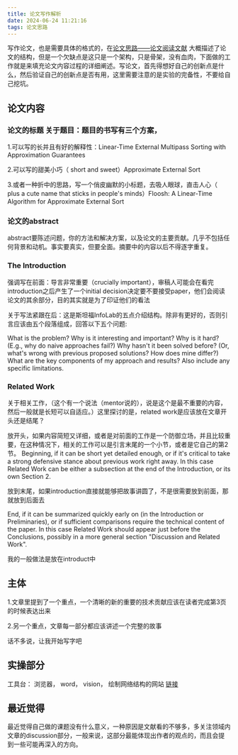 ```yaml
---
title: 论文写作解析
date: 2024-06-24 11:21:16
tags: 论文思路
---
```


写作论文，也是需要具体的格式的，在[论文思路——论文阅读文献](https://chenlidbk.xyz/2024/04/30/paper-idear3/#%E8%AE%BA%E6%96%87%E7%BB%93%E6%9E%84) 大概描述了论文的结构，但是一个欠缺点是这只是一个架构，只是骨架，没有血肉，下面做的工作就是来填充论文内容过程的详细阐述。写论文，首先得想好自己的创新点是什么，然后验证自己的创新点是否有用，这里需要注意的是实验的完备性，不要给自己挖坑。

## 论文内容

### 论文的标题 关于题目：题目的书写有三个方案，

1.可以写的长并且有好的解释性：Linear-Time External Multipass Sorting with Approximation Guarantees

2.可以写的甜美小巧（ short and sweet）Approximate External Sort

3.或者一种折中的思路，写一个俏皮幽默的小标题，去吸人眼球，直击人心（ plus a cute name that sticks in people's minds）Floosh: A Linear-Time Algorithm for Approximate External Sort


### 论文的abstract

abstract要陈述问题，你的方法和解决方案，以及论文的主要贡献。几乎不包括任何背景和动机。事实要真实，但要全面。摘要中的内容以后不得逐字重复。

### The Introduction

强调写在前面：导言非常重要（crucially important），审稿人可能会在看完introduction之后产生了一个initial decision决定要不要接受paper，他们会阅读论文的其余部分，目的其实就是为了印证他们的看法

关于写法紧跟在后：这是斯坦福InfoLab的五点介绍结构。除非有更好的，否则引言应该由五个段落组成，回答以下五个问题:

What is the problem?
Why is it interesting and important?
Why is it hard? (E.g., why do naive approaches fail?)
Why hasn't it been solved before? (Or, what's wrong with previous proposed solutions? How does mine differ?)
What are the key components of my approach and results? Also include any specific limitations.

### Related Work

关于相关工作，（这个有一个说法（mentor说的），说是这个是最不重要的内容，然后一般就是长短可以自适应。）这里探讨的是，related work是应该放在文章开头还是结尾？


放开头，如果内容简短又详细，或者是对前面的工作是一个防御立场，并且比较重要，在这种情况下，相关的工作可以是引言末尾的一个小节，或者是它自己的第2节。
Beginning, if it can be short yet detailed enough, or if it's critical to take a strong defensive stance about previous work right away. In this case Related Work can be either a subsection at the end of the Introduction, or its own Section 2.
 

放到末尾，如果introduction直接就能够把故事讲圆了，不是很需要放到前面，那就放到后面去

End, if it can be summarized quickly early on (in the Introduction or Preliminaries), or if sufficient comparisons require the technical content of the paper. In this case Related Work should appear just before the Conclusions, possibly in a more general section "Discussion and Related Work".

我的一般做法是放在introduct中


## 主体

1.文章里提到了一个重点，一个清晰的新的重要的技术贡献应该在读者完成第3页的时候表达出来

2.另一个重点，文章每一部分都应该讲述一个完整的故事

话不多说，让我开始写字吧

## 实操部分
工具台： 浏览器， word， vision，  绘制网络结构的网站 [链接](https://alexlenail.me/NN-SVG/LeNet.html)



## 最近觉得

最近觉得自己做的课题没有什么意义，一种原因是文献看的不够多，多关注领域内文章的discussion部分，一般来说，这部分最能体现出作者的观点的，而且会提到一些可能再深入的方向。